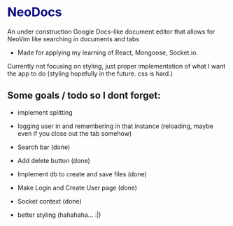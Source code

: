 # <span style="color:navy"> NeoDocs </span>
An under construction Google Docs-like document editor that allows for NeoVim like searching in documents and tabs

* Made for applying my learning of React, Mongoose, Socket.io.

Currently not focusing on styling, just proper implementation of what I want the app to do (styling hopefully in the future. css is hard.)

## Some goals / todo so I dont forget:

* implement splitting
* logging user in and remembering in that instance (reloading, maybe even if you close out the tab somehow)
* Search bar (done)
* Add delete button (done)
* Implement db to create and save files (done)
* Make Login and Create User page (done)
* Socket context (done)

* better styling (hahahaha... :|)
